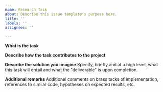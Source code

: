 ```yaml
---
name: Research Task
about: Describe this issue template's purpose here.
title: ''
labels: ''
assignees: ''

---
```


**What is the task**

**Describe how the task contributes to the project**

**Describe the solution you imagine**
Specify, briefly and at a high level, what this task will entail and what the "deliverable" is upon completion.

**Additional remarks**
Additional comments on brass tacks of implementation, references to similar code, hypotheses on expected results, etc.
